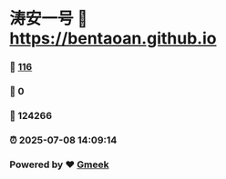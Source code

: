 # 涛安一号 :link: https://bentaoan.github.io 
### :page_facing_up: [116](https://bentaoan.github.io/tag.html) 
### :speech_balloon: 0 
### :hibiscus: 124266 
### :alarm_clock: 2025-07-08 14:09:14 
### Powered by :heart: [Gmeek](https://github.com/Meekdai/Gmeek)
